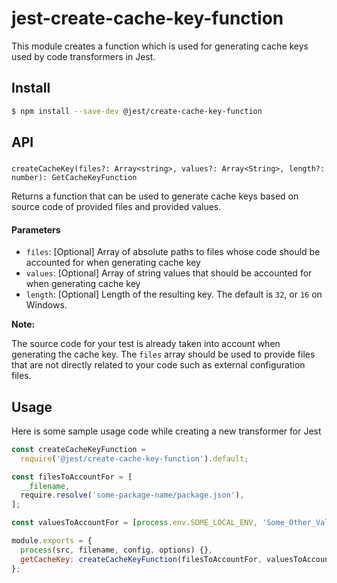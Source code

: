 # jest-create-cache-key-function

This module creates a function which is used for generating cache keys used by code transformers in
Jest.

## Install

```sh
$ npm install --save-dev @jest/create-cache-key-function
```

## API

###
`createCacheKey(files?: Array<string>, values?: Array<String>, length?: number): GetCacheKeyFunction`

Returns a function that can be used to generate cache keys based on source code of provided files
and provided values.

#### Parameters

- `files`: [Optional] Array of absolute paths to files whose code should be accounted for when
  generating cache key
- `values`: [Optional] Array of string values that should be accounted for when generating cache key
- `length`: [Optional] Length of the resulting key. The default is `32`, or `16` on Windows.

**Note:**

The source code for your test is already taken into account when generating the cache key. The
`files` array should be used to provide files that are not directly related to your code such as
external configuration files.

## Usage

Here is some sample usage code while creating a new transformer for Jest

```javascript
const createCacheKeyFunction =
  require('@jest/create-cache-key-function').default;

const filesToAccountFor = [
  __filename,
  require.resolve('some-package-name/package.json'),
];

const valuesToAccountFor = [process.env.SOME_LOCAL_ENV, 'Some_Other_Value'];

module.exports = {
  process(src, filename, config, options) {},
  getCacheKey: createCacheKeyFunction(filesToAccountFor, valuesToAccountFor),
};
```
